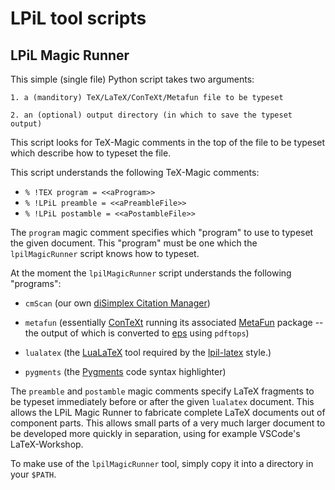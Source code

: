 # LPiL tool scripts

## LPiL Magic Runner

This simple (single file) Python script takes two arguments:

    1. a (manditory) TeX/LaTeX/ConTeXt/Metafun file to be typeset

    2. an (optional) output directory (in which to save the typeset output)

This script looks for TeX-Magic comments in the top of the file to be typeset
which describe how to typeset the file.

This script understands the following TeX-Magic comments:

  - `% !TEX program = <<aProgram>>`
  - `% !LPiL preamble = <<aPreambleFile>>`
  - `% !LPiL postamble = <<aPostambleFile>>`

The `program` magic comment specifies which "program" to use to typeset the
given document. This "program" must be one which the `lpilMagicRunner` script
knows how to typeset.

At the moment the `lpilMagicRunner` script understands the following "programs":

  - `cmScan` (our own [diSimplex Citation
    Manager](https://github.com/diSimplex/citationManager))

  - `metafun` (essentially [ConTeXt](https://wiki.contextgarden.net/Main_Page)
    running its associated
    [MetaFun](https://wiki.contextgarden.net/MetaFun_-_MetaPost_in_ConTeXt)
    package -- the output of which is converted to
    [eps](https://en.wikipedia.org/wiki/Encapsulated_PostScript) using
    `pdftops`)

  - `lualatex` (the [LuaLaTeX](https://www.luatex.org//) tool required by the
    [lpil-latex](https://github.com/litProgLaTeX/lpil-latex) style.)

  - `pygments` (the [Pygments](https://pygments.org/) code syntax
    highlighter)

The `preamble` and `postamble` magic comments specify LaTeX fragments to be
typeset immediately before or after the given `lualatex` document. This allows
the LPiL Magic Runner to fabricate complete LaTeX documents out of component
parts. This allows small parts of a very much larger document to be developed
more quickly in separation, using for example VSCode's LaTeX-Workshop.

To make use of the `lpilMagicRunner` tool, simply copy it into a directory in
your `$PATH`.
